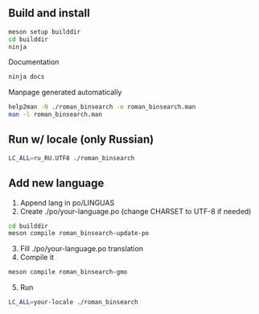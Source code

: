 Build and install
-----------------
```sh
meson setup builddir
cd builddir
ninja
```

Documentation
```sh
ninja docs
```

Manpage generated automatically
```sh
help2man -N ./roman_binsearch -o roman_binsearch.man
man -l roman_binsearch.man
```

Run w/ locale (only Russian)
-----------------
```sh
LC_ALL=ru_RU.UTF8 ./roman_binsearch
```

Add new language
-----------------
1. Append lang in po/LINGUAS
2. Create ./po/your-language.po (change CHARSET to UTF-8 if needed)
```sh
cd builddir
meson compile roman_binsearch-update-po
```
3. Fill ./po/your-language.po translation
4. Compile it
```sh
meson compile roman_binsearch-gmo
```
5. Run
```sh
LC_ALL=your-locale ./roman_binsearch
```